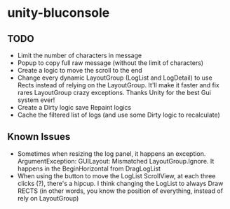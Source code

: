 unity-bluconsole
=======================


TODO
-----

* Limit the number of characters in message
* Popup to copy full raw message (without the limit of characters)
* Create a logic to move the scroll to the end
* Change every dynamic LayoutGroup (LogList and LogDetail) to use Rects instead of relying on the LayoutGroup. It'll make it faster and fix rares LayoutGroup crazy exceptions. Thanks Unity for the best Gui system ever!
* Create a Dirty logic save Repaint logics
* Cache the filtered list of logs (and use some Dirty logic to recalculate)


Known Issues
------------

* Sometimes when resizing the log panel, it happens an exception. ArgumentException: GUILayout: Mismatched LayoutGroup.Ignore. It happens in the BeginHorizontal from DragLogList
* When using the button to move the LogList ScrollView, at each three clicks (?), there's a hipcup. I think changing the LogList to always Draw RECTS (in other words, you know the position of everything, instead of rely on LayoutGroup)
